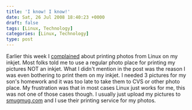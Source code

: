```yaml
---
title: 'I know! I know!'
date: Sat, 26 Jul 2008 18:40:23 +0000
draft: false
tags: [Linux, Technology]
categories: [Linux, Technology]
type: post
---
```


Earlier this week I [complained](http://zeusville.wordpress.com/2008/07/23/printing-photos-suck/) about printing photos from Linux on my inkjet. Most folks told me to use a regular photo place for printing my pictures NOT an inkjet. What I didn't mention in the post was the reason I was even bothering to print them on my inkjet. I needed 3 pictures for my son's homework and it was too late to take them to CVS or other photo place. My frustration was that in most cases Linux just works for me, this was not one of those cases though. I usually just upload my pictures to [smugmug.com](http://www.smugmug.com/) and I use their printing service for my photos.